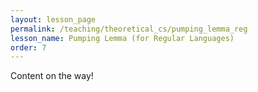 ```yaml
---
layout: lesson_page
permalink: /teaching/theoretical_cs/pumping_lemma_reg
lesson_name: Pumping Lemma (for Regular Languages)
order: 7
---
```


Content on the way!